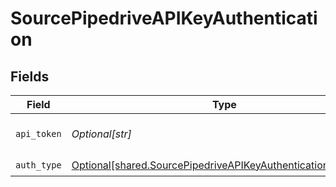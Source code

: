 # SourcePipedriveAPIKeyAuthentication


## Fields

| Field                                                                                                                                  | Type                                                                                                                                   | Required                                                                                                                               | Description                                                                                                                            |
| -------------------------------------------------------------------------------------------------------------------------------------- | -------------------------------------------------------------------------------------------------------------------------------------- | -------------------------------------------------------------------------------------------------------------------------------------- | -------------------------------------------------------------------------------------------------------------------------------------- |
| `api_token`                                                                                                                            | *Optional[str]*                                                                                                                        | :heavy_check_mark:                                                                                                                     | The Pipedrive API Token.                                                                                                               |
| `auth_type`                                                                                                                            | [Optional[shared.SourcePipedriveAPIKeyAuthenticationAuthType]](undefined/models/shared/sourcepipedriveapikeyauthenticationauthtype.md) | :heavy_check_mark:                                                                                                                     | N/A                                                                                                                                    |